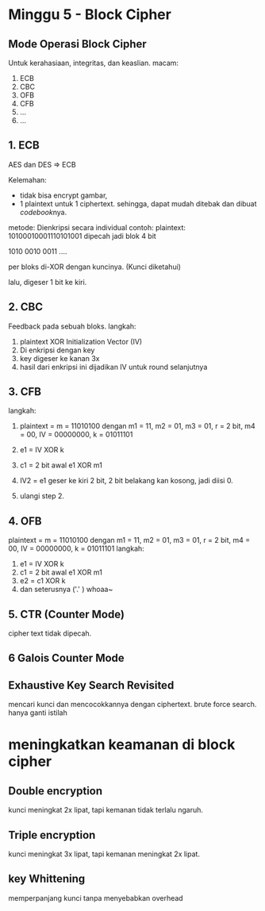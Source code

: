 # Minggu 5 - Block Cipher

## Mode Operasi Block Cipher

Untuk kerahasiaan, integritas, dan keaslian. macam:

1. ECB
2. CBC
3. OFB
4. CFB
5. ...
6. ...

## 1. ECB
AES dan DES => ECB

Kelemahan: 
- tidak bisa encrypt gambar,
- 1 plaintext untuk 1 ciphertext. sehingga, dapat mudah ditebak dan dibuat *codebook*nya.

metode:
Dienkripsi secara individual
contoh:
plaintext: 10100010001110101001
dipecah jadi blok 4 bit

1010 0010 0011 ....

per bloks di-XOR dengan kuncinya. (Kunci diketahui)

lalu, digeser 1 bit ke kiri.

## 2. CBC

Feedback pada sebuah bloks. langkah:

1. plaintext XOR Initialization Vector (IV)
2. Di enkripsi dengan key
3. key digeser ke kanan 3x
4. hasil dari enkripsi ini dijadikan IV untuk round selanjutnya

## 3. CFB

langkah:

1. plaintext = m = 11010100 dengan m1 = 11, m2 = 01, m3 = 01, r = 2 bit, m4 = 00, IV = 00000000, k = 01011101

2. e1 = IV XOR k
3. c1 = 2 bit awal e1 XOR m1
4. IV2 = e1 geser ke kiri 2 bit, 2 bit belakang kan kosong, jadi diisi 0.
5. ulangi step 2.

## 4. OFB

plaintext = m = 11010100 dengan m1 = 11, m2 = 01, m3 = 01, r = 2 bit, m4 = 00, IV = 00000000, k = 01011101
langkah:

1. e1 = IV XOR k
2. c1 = 2 bit awal e1 XOR m1
3. e2 = c1 XOR k
4. dan seterusnya ('.' ) whoaa~

## 5. CTR (Counter Mode)

cipher text tidak dipecah.

## 6 Galois Counter Mode

## Exhaustive Key Search Revisited
mencari kunci dan mencocokkannya dengan ciphertext.
brute force search. hanya ganti istilah

# meningkatkan keamanan di block cipher

## Double encryption
kunci meningkat 2x lipat, tapi kemanan tidak terlalu ngaruh.

## Triple encryption
kunci meningkat 3x lipat, tapi kemanan meningkat 2x lipat.

## key Whittening
memperpanjang kunci tanpa menyebabkan overhead
